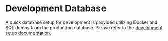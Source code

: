 # Development Database

A quick database setup for development is provided utilizing Docker and SQL dumps from the production database. Please refer to the [development setup documentation](docs/development-setup.md).
